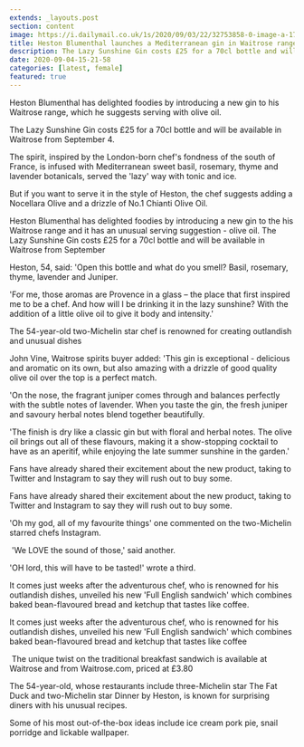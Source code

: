 ```yaml
---
extends: _layouts.post
section: content
image: https://i.dailymail.co.uk/1s/2020/09/03/22/32753858-0-image-a-17_1599167840043.jpg 
title: Heston Blumenthal launches a Mediterranean gin in Waitrose range 
description: The Lazy Sunshine Gin costs £25 for a 70cl bottle and will be available in Waitrose from today. The spirit is said to be inspired by the London-born chefs fondness of the south of France. 
date: 2020-09-04-15-21-58 
categories: [latest, female] 
featured: true 
--- 
```

Heston Blumenthal has delighted foodies by introducing a new gin to his Waitrose range, which he suggests serving with olive oil.

The Lazy Sunshine Gin costs £25 for a 70cl bottle and will be available in Waitrose from September 4.

The spirit, inspired by the London-born chef's fondness of the south of France, is infused with Mediterranean sweet basil, rosemary, thyme and lavender botanicals, served the 'lazy' way with tonic and ice.

But if you want to serve it in the style of Heston, the chef suggests adding a Nocellara Olive and a drizzle of No.1 Chianti Olive Oil. 

Heston Blumenthal has delighted foodies by introducing a new gin to the his Waitrose range and it has an unusual serving suggestion - olive oil. The Lazy Sunshine Gin costs £25 for a 70cl bottle and will be available in Waitrose from September 

Heston, 54, said: 'Open this bottle and what do you smell? Basil, rosemary, thyme, lavender and Juniper. 

'For me, those aromas are Provence in a glass – the place that first inspired me to be a chef. And how will I be drinking it in the lazy sunshine? With the addition of a little olive oil to give it body and intensity.'

The 54-year-old two-Michelin star chef is renowned for creating outlandish and unusual dishes

John Vine, Waitrose spirits buyer added: 'This gin is exceptional - delicious and aromatic on its own, but also amazing with a drizzle of good quality olive oil over the top is a perfect match. 

'On the nose, the fragrant juniper comes through and balances perfectly with the subtle notes of lavender. When you taste the gin, the fresh juniper and savoury herbal notes blend together beautifully. 

'The finish is dry like a classic gin but with floral and herbal notes. The olive oil brings out all of these flavours, making it a show-stopping cocktail to have as an aperitif, while enjoying the late summer sunshine in the garden.'









Fans have already shared their excitement about the new product, taking to Twitter and Instagram to say they will rush out to buy some.

Fans have already shared their excitement about the new product, taking to Twitter and Instagram to say they will rush out to buy some. 

'Oh my god, all of my favourite things' one commented on the two-Michelin starred chefs Instagram.

 'We LOVE the sound of those,' said another.

'OH lord, this will have to be tasted!' wrote a third.

It comes just weeks after the adventurous chef, who is renowned for his outlandish dishes, unveiled his new 'Full English sandwich' which combines baked bean-flavoured bread and ketchup that tastes like coffee.

It comes just weeks after the adventurous chef, who is renowned for his outlandish dishes, unveiled his new 'Full English sandwich' which combines baked bean-flavoured bread and ketchup that tastes like coffee 

 The unique twist on the traditional breakfast sandwich is available at Waitrose and from Waitrose.com, priced at £3.80

The 54-year-old, whose restaurants include three-Michelin star The Fat Duck and two-Michelin star Dinner by Heston, is known for surprising diners with his unusual recipes. 

Some of his most out-of-the-box ideas include ice cream pork pie, snail porridge and lickable wallpaper. 

